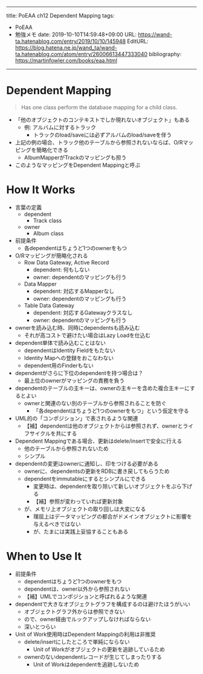 ---
title: PoEAA ch12 Dependent Mapping
tags:
- PoEAA
- 勉強メモ
date: 2019-10-10T14:59:48+09:00
URL: https://wand-ta.hatenablog.com/entry/2019/10/10/145948
EditURL: https://blog.hatena.ne.jp/wand_ta/wand-ta.hatenablog.com/atom/entry/26006613447333040
bibliography: https://martinfowler.com/books/eaa.html
-------------------------------------

# Dependent Mapping


> Has one class perform the database mapping for a child class.


- 「他のオブジェクトのコンテキストでしか現れないオブジェクト」もある
    - 例: アルバムに対するトラック
        - トラックのload/saveには必ずアルバムのload/saveを伴う
- 上記の例の場合、トラック他のテーブルから参照されないならば、O/Rマッピングを簡略化できる
    - AlbumMapperがTrackのマッピングも担う
- このようなマッピングをDependent Mappingと呼ぶ


# How It Works

- 言葉の定義
    - dependent
        - Track class
    - owner
        - Album class
- 前提条件
    - 各dependentはちょうど1つのownerをもつ
- O/Rマッピングが簡略化される
    - Row Data Gateway, Active Record
        - dependent: 何もしない
        - owner: dependentのマッピングも行う
    - Data Mapper
        - dependent: 対応するMapperなし
        - owner: dependentのマッピングも行う
    - Table Data Gateway
        - dependent: 対応するGatewayクラスなし
        - owner: dependentのマッピングも行う
- ownerを読み込む時、同時にdependentsも読み込む
    - それが高コストで避けたい場合はLazy Loadを仕込む
- dependent単体で読み込むことはない
    - dependentはIdentity Fieldをもたない
    - Identity Mapへの登録をおこなわない
    - dependent用のFinderもない
- dependentがさらに下位のdependentを持つ場合は？
    - 最上位のownerがマッピングの責務を負う
- dependentのテーブルの主キーは、ownerの主キーを含めた複合主キーにするとよい
    - ownerと関連のない別のテーブルから参照されることを防ぐ
        - 「各dependentはちょうど1つのownerをもつ」という仮定を守る
- UML的の「コンポジション」で表されるような関連
    - 【補】dependentは他のオブジェクトからは参照されず、ownerとライフサイクルを共にする
- Dependent Mappingである場合、更新はdelete/insertで安全に行える
    - 他のテーブルから参照されないため
    - シンプル
- dependentの変更はownerに通知し、印をつける必要がある
    - ownerに、dependentsの更新をRDBに書き戻してもらうため
    - dependentをimmutableにするとシンプルにできる
        - 変更時は、dependentを取り除いて新しいオブジェクトをぶら下げる
        - 【補】参照が変わっていれば更新対象
    - が、メモリ上オブジェクトの取り回しは大変になる
        - 理屈上はデータマッピングの都合がドメインオブジェクトに影響を与えるべきではない
        - が、たまには実践上妥協することもある


# When to Use It


- 前提条件
    - dependentはちょうど1つのownerをもつ
    - dependentは、owner以外から参照されない
    - 【補】UMLでコンポジションと呼ばれるような関連
- dependentで大きなオブジェクトグラフを構成するのは避けたほうがいい
    - オブジェクトグラフ外からは参照できない
    - ので、owner経由でルックアップしなければならない
    - 深いとつらい
- Unit of Work使用時はDependent Mappingの利用は非推奨
    - delete/insertにしたところで単純にならない
        - Unit of Workがオブジェクトの更新を追跡しているため
    - ownerのないdependentレコードが生じてしまったりする
        - Unit of Workはdependentを追跡しないため
